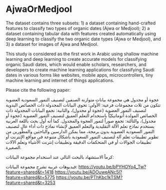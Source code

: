# AjwaOrMedjool
The dataset contains three subsets: 1) a dataset containing hand-crafted features to classify two types of organic dates (Ajwa or Medjool); 2) a dataset containing tabular data with features created automatically using deep learning to classify the two organic date types (Ajwa or Medjool), and 3) a dataset for images of Ajwa and Medjool.

This study is considered as the first work in Arabic using shallow machine learning and deep learning to create accurate models for classifying organic Saudi dates, which would enable scholars, researchers, and developers to create machine learning applications for classifying Saudi dates in various forms like websites, mobile apps, microcontrollers, tiny machine learning and internet of things applications.

Please cite the following paper:

عجوة أو مجدول هي مجموعة بيانات متوازنة الصنفين لتصنيف التمور السعودية العضوية تتكون من ثلاث مجموعات فرعية: الأولى: تحوي البيانات المجدولة ذات الخصائص اليدوية لتصنيف التمور العضوية (عجوة أو مجدول)، والثانية: تجمع البيانات المجدولة ذات الخصائص المولدة أتوماتيكيّاً باستخدام التعلم العميق لتصنيف التمور العضوية (عجوة أو مجدول)، والثالثة: تجمع صوراً لتمور العجوة والمجدول. كما أنه أول بحث باللغة العربية يستخدم نماذج تعلم الآلة التقليدية والتعلم العميق لإنشاء نماذج ذات أداء عالٍ لتصنيف التمور السعودية العضوية بدون برمجة، مما يمكن الدارسين والباحثين والمطورين من تطوير تطبيقات تعلم آلة لتصنيف التمور السعودية بأشكال متنوعة في مواقع الإنترنت أو تطبيقات الجوالات أو في المتحكمات الدقيقة وتطبيقات إنترنت الأشياء وتعلم الآلات الصغيرة.

كرماً الاستشهاد بالبحث التالي عند استخدام مجموعة البيانات:

فيديوهات عربية تشرح مجموعة البيانات: 
https://youtu.be/bPYHOYo4_Tw?feature=shared&t=1418
https://youtu.be/ADOuweANc5I?feature=shared&t=5775 
https://youtu.be/PThKbc1kTSM?feature=shared&t=3253
